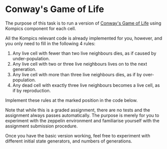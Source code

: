 # Conway's Game of Life
 The purpose of this task is to run a version of [Conway's Game of Life](https://en.wikipedia.org/wiki/Conway%27s_Game_of_Life) using Kompics component for each cell.
 
 All the Kompics relevant code is already implemented for you, however, and you only need to fill in the following 4 rules:
 1. Any live cell with fewer than two live neighbours dies, as if caused by under-population.
 2. Any live cell with two or three live neighbours lives on to the next generation.
 3. Any live cell with more than three live neighbours dies, as if by over-population.
 4. Any dead cell with exactly three live neighbours becomes a live cell, as if by reproduction.
  
 Implement these rules at the marked position in the code below.
 
 Note that while this is a graded assignment, there are no tests and the assignment always passes automatically.
 The purpose is merely for you to experiment with the zeppelin environment and familiarise yourself with the assignment submission procedure.
 
 Once you have the basic version working, feel free to experiment with different initial state generators, and numbers of generations.